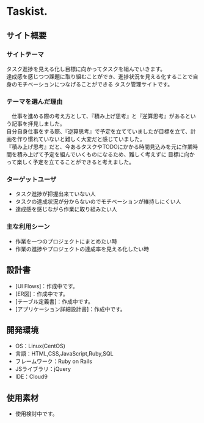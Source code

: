 # Taskist.

## サイト概要
### サイトテーマ
 タスク進捗を見える化し目標に向かってタスクを組んでいきます。
<br>達成感を感じつつ課題に取り組むことができ、進捗状況を見える化することで自身のモチベーションにつなげることができる
タスク管理サイトです。

### テーマを選んだ理由
　仕事を進める際の考え方として、『積み上げ思考』と『逆算思考』があるという記事を拝見しました。
<br>自分自身仕事をする際、『逆算思考』で予定を立てていましたが目標を立て、計画を作り慣れていないと難しく大変だと感じていました。
<br>『積み上げ思考』だと、今あるタスクやTODOにかかる時間見込みを元に作業時間を積み上げて予定を組んでいくものになるため、難しく考えずに
目標に向かって楽しく予定を立てることができると考えました。

### ターゲットユーザ
* タスク進捗が把握出来ていない人
* タスクの達成状況が分からないのでモチベーションが維持しにくい人
* 達成感を感じながら作業に取り組みたい人

### 主な利用シーン
* 作業を一つのプロジェクトにまとめたい時
* 作業の進捗やプロジェクトの達成率を見える化したい時

## 設計書
* [UI Flows]：作成中です。
* [ER図]：作成中です。
* [テーブル定義書]：作成中です。
* [アプリケーション詳細設計書]：作成中です。

## 開発環境
- OS：Linux(CentOS)
- 言語：HTML,CSS,JavaScript,Ruby,SQL
- フレームワーク：Ruby on Rails
- JSライブラリ：jQuery
- IDE：Cloud9

## 使用素材
* 使用検討中です。
